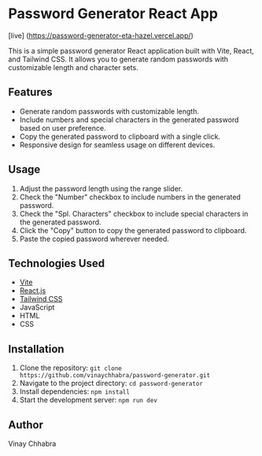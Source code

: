 # Password Generator React App

[live] (https://password-generator-eta-hazel.vercel.app/)

This is a simple password generator React application built with Vite, React, and Tailwind CSS. It allows you to generate random passwords with customizable length and character sets.

## Features

- Generate random passwords with customizable length.
- Include numbers and special characters in the generated password based on user preference.
- Copy the generated password to clipboard with a single click.
- Responsive design for seamless usage on different devices.

## Usage

1. Adjust the password length using the range slider.
2. Check the "Number" checkbox to include numbers in the generated password.
3. Check the "Spl. Characters" checkbox to include special characters in the generated password.
4. Click the "Copy" button to copy the generated password to clipboard.
5. Paste the copied password wherever needed.

## Technologies Used

- [Vite](https://vitejs.dev/)
- [React.js](https://reactjs.org/)
- [Tailwind CSS](https://tailwindcss.com/)
- JavaScript
- HTML
- CSS

## Installation

1. Clone the repository: `git clone https://github.com/vinaychhabra/password-generator.git`
2. Navigate to the project directory: `cd password-generator`
3. Install dependencies: `npm install`
4. Start the development server: `npm run dev`

## Author

Vinay Chhabra

